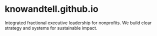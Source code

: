# knowandtell.github.io
Integrated fractional executive leadership for nonprofits. We build clear strategy and systems for sustainable impact.
